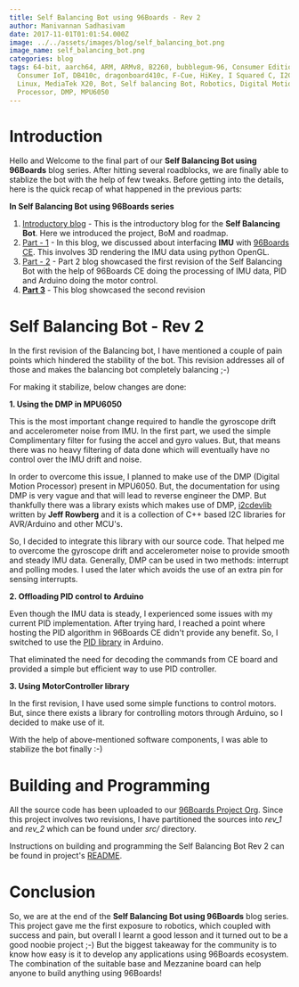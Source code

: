 ```yaml
---
title: Self Balancing Bot using 96Boards - Rev 2
author: Manivannan Sadhasivam
date: 2017-11-01T01:01:54.000Z
image: ../../assets/images/blog/self_balancing_bot.png
image_name: self_balancing_bot.png
categories: blog
tags: 64-bit, aarch64, ARM, ARMv8, B2260, bubblegum-96, Consumer Edition,
  Consumer IoT, DB410c, dragonboard410c, F-Cue, HiKey, I Squared C, I2C, Linaro,
  Linux, MediaTek X20, Bot, Self balancing Bot, Robotics, Digital Motion
  Processor, DMP, MPU6050
---
```


# **Introduction**

Hello and Welcome to the final part of our **Self Balancing Bot using 96Boards** blog series. After hitting several roadblocks, we are
finally able to stablize the bot with the help of few tweaks. Before getting into the details, here is the quick recap of what
happened in the previous parts:

**In Self Balancing Bot using 96Boards series**

1. [Introductory blog](/blog/introducing-self-balancing-bot-using-96boards/) - This is the introductory
blog for the **Self Balancing Bot**. Here we introduced the project, BoM and roadmap.
2. [Part - 1](/blog/self-balancing-bot-using-96boards-part1/) - In this blog, we discussed about
interfacing **IMU** with [96Boards CE](/products/ce/). This involves 3D rendering the IMU data using
python OpenGL.
3. [Part - 2](/blog/self-balancing-bot-using-96boards-part2/) - Part 2 blog showcased the first revision
of the Self Balancing Bot with the help of 96Boards CE doing the processing of IMU data, PID and Arduino
doing the motor control.
4. **[Part 3](/blog/self-balancing-bot-using-96boards-part3/)** - This blog showcased the second revision

# **Self Balancing Bot - Rev 2**

In the first revision of the Balancing bot, I have mentioned a couple of pain points which hindered the stability of the bot. This revision addresses all of those and makes the balancing bot completely balancing ;-)

For making it stabilize, below changes are done:

**1. Using the DMP in MPU6050**

This is the most important change required to handle the gyroscope drift and accelerometer noise from IMU. In the first part, we
used the simple Complimentary filter for fusing the accel and gyro values. But, that means there was no heavy filtering of data done
which will eventually have no control over the IMU drift and noise.

In order to overcome this issue, I planned to make use of the DMP (Digital Motion Processor) present in MPU6050. But, the documentation for using DMP is very vague and that will lead to reverse engineer the DMP. But thankfully there was a library exists which
makes use of DMP, [i2cdevlib](https://github.com/jrowberg/i2cdevlib) written by **Jeff Rowberg** and it is a collection of C++ based I2C libraries for AVR/Arduino and other MCU's.

So, I decided to integrate this library with our source code. That helped me to overcome the gyroscope drift and accelerometer noise to provide smooth and steady IMU data. Generally, DMP can be used in two methods: interrupt and polling modes. I used the later which avoids the use of an extra pin for sensing interrupts.

**2. Offloading PID control to Arduino**

Even though the IMU data is steady, I experienced some issues with my current PID implementation. After trying hard, I reached a point where hosting the PID algorithm in 96Boards CE didn't provide any benefit. So, I switched to use the [PID library](https://github.com/br3ttb/Arduino-PID-Library) in Arduino.

That eliminated the need for decoding the commands from CE board and provided a simple but efficient way to use PID controller.

**3. Using MotorController library**

In the first revision, I have used some simple functions to control motors. But, since there exists a library for controlling motors through Arduino, so I decided to make use of it.

With the help of above-mentioned software components, I was able to stabilize the bot finally :-)

# **Building and Programming**

All the source code has been uploaded to our [96Boards Project Org](https://github.com/96boards-projects/self_balancing_bot). Since this project involves two revisions, I have partitioned the sources into *rev_1* and *rev_2* which can be found under *src/* directory.

Instructions on building and programming the Self Balancing Bot Rev 2 can be found in project's [README](https://github.com/96boards-projects/self_balancing_bot/blob/master/README.md).

# **Conclusion**

So, we are at the end of the **Self Balancing Bot using 96Boards** blog series. This project gave me the first exposure to robotics, which coupled with success and pain, but overall I learnt a good lesson and it turned out to be a good noobie project ;-) But the biggest takeaway for the community is to know how easy is it to develop any applications using 96Boards ecosystem. The combination of the suitable base and Mezzanine board can help anyone to build anything using 96Boards!
